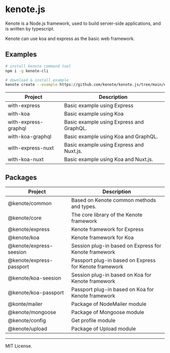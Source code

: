 # kenote.js

Kenote is a Node.js framework, used to build server-side applications, and is written by typescript.

Kenote can use koa and express as the basic web framework.

## Examples

```bash
# install kenote command tool
npm i -g kenote-cli

# download & install example
kenote create --example https://github.com/kenote/kenote.js/tree/main/examples/<example-name> <dir-path>
```

| Project | Description |
|----|----|
| with-express | Basic example using Express |
| with-koa | Basic example using Koa |
| with-express-graphql | Basic example using Express and GraphQL. |
| with-koa-graphql | Basic example using Koa and GraphQL. |
| with-express-nuxt | Basic example using Express and Nuxt.js. |
| with-koa-nuxt | Basic example using Koa and Nuxt.js. |

## Packages

| Project | Description |
|----|----|
| @kenote/common | Based on Kenote common methods and types. |
| @kenote/core | The core library of the Kenote framework |
| @kenote/express | Kenote framework for Express |
| @kenote/koa | Kenote framework for Koa |
| @kenote/express-seesion | Session plug-in based on Express for Kenote framework |
| @kenote/express-passport | Passport plug-in based on Express for Kenote framework |
| @kenote/koa-seesion | Session plug-in based on Koa for Kenote framework |
| @kenote/koa-passport | Passport plug-in based on Koa for Kenote framework |
| @konte/mailer | Package of NodeMailer module |
| @kenote/mongoose | Package of Mongoose module |
| @kenote/config | Get profile module |
| @kenote/upload | Package of Upload module |

---
MIT License.